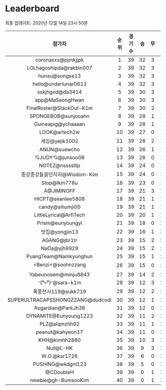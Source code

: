 # Leaderboard
최종 업데이트: 2020년 12월 14일 23시 50분




| 참가자 | 순위 | 경기수 | 승 | 무 | 패 | 승점 |
|:---:|:---:|:---:|:---:|:---:|:---:|:---:|
| coronaxxx@pjmkjjpk | 1 | 39 | 32 | 3 | 4 | 99 |
| LOLhagoshipda@rakbin007 | 2 | 39 | 32 | 3 | 4 | 99 |
| hunsu@songse13 | 3 | 39 | 32 | 3 | 4 | 99 |
| hello@underlunar0613 | 4 | 39 | 32 | 3 | 4 | 99 |
| sskjhgod@da3414 | 5 | 39 | 30 | 3 | 6 | 93 |
| app@MaSeongHwan | 6 | 39 | 30 | 3 | 6 | 93 |
| FinalRoster@StackOut-K1m | 7 | 39 | 30 | 2 | 7 | 92 |
| SPONGEBOB@sunjooahn | 8 | 39 | 28 | 1 | 10 | 85 |
| Guineapig@ychaaaan | 9 | 39 | 28 | 1 | 10 | 85 |
| LOOK@artech2w | 10 | 39 | 27 | 0 | 12 | 81 |
| 세깅@yejik1002 | 11 | 39 | 26 | 2 | 11 | 80 |
| ANUN@suewcho | 12 | 39 | 26 | 1 | 12 | 79 |
| 💘JUDY💘@junsoo08 | 13 | 39 | 26 | 0 | 13 | 78 |
| NOTEZ@nsssslllp | 14 | 39 | 24 | 0 | 15 | 72 |
| 종강종강돌을던지자@Wisdom-Kim | 15 | 39 | 24 | 0 | 15 | 72 |
| Stop@lkm778u | 16 | 39 | 23 | 0 | 16 | 69 |
| A@JIMINOFF | 17 | 39 | 21 | 3 | 15 | 66 |
| HICPT@seanlee5808 | 18 | 39 | 21 | 1 | 17 | 64 |
| candy@sihumji00 | 19 | 39 | 21 | 1 | 17 | 64 |
| LittleLyrical@ArfiTech | 20 | 39 | 20 | 1 | 18 | 61 |
| Prism@eunyoungyi | 21 | 39 | 18 | 0 | 21 | 54 |
| 맛집@yongjin13 | 22 | 39 | 16 | 1 | 22 | 49 |
| AGANG@jbr1tr | 23 | 39 | 15 | 2 | 22 | 47 |
| NaDa@yjh9929 | 24 | 39 | 15 | 2 | 22 | 47 |
| PuangTeam@Namkyunghun | 25 | 39 | 15 | 1 | 23 | 46 |
| ⚡Benzi⚡@soohnzzang | 26 | 39 | 15 | 0 | 24 | 45 |
| Yabeunosem@minju8843 | 27 | 39 | 14 | 2 | 23 | 44 |
| ◝(⁰▿⁰)◜@sara-k1m | 28 | 39 | 12 | 3 | 24 | 39 |
| 폭풍전사119@sukk719 | 29 | 39 | 12 | 2 | 25 | 38 |
| SUPERULTRACAPSSHONGZZANG@dudcodi | 30 | 39 | 12 | 1 | 26 | 37 |
| Asgardian@ParkJh38 | 31 | 39 | 12 | 0 | 27 | 36 |
| DYNAMITE@Eunyoung1223 | 32 | 39 | 11 | 2 | 26 | 35 |
| PLZ@alqmzhh92 | 33 | 39 | 11 | 1 | 27 | 34 |
| peanut@kahyeon17 | 34 | 39 | 11 | 0 | 28 | 33 |
| KHH@kimhh2880 | 35 | 39 | 10 | 3 | 26 | 33 |
| Null@L-HK | 36 | 39 | 9 | 3 | 27 | 30 |
| W.O.@ksr1726 | 37 | 39 | 6 | 0 | 33 | 18 |
| PUSHING@wkdgnl123 | 38 | 39 | 5 | 0 | 34 | 15 |
| @CDoubleH | 39 | 39 | 0 | 1 | 38 | 1 |
| newbie@gh-BumsooKim | 40 | 39 | 0 | 1 | 38 | 1 |